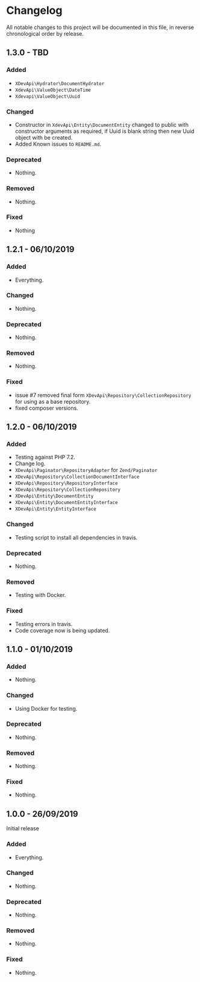 # Changelog

All notable changes to this project will be documented in this file, in reverse chronological order by release.

## 1.3.0 - TBD

### Added

- `XDevApi\Hydrator\DocumentHydrator`
- `XdevApi\ValueObject\DateTime`
- `Xdevapi\ValueObject\Uuid`

### Changed

- Constructor in `XdevApi\Entity\DocumentEntity` changed to public 
  with constructor arguments as required, if Uuid is blank string
  then new Uuid object with be created.
- Added Known issues to `README.md`.

### Deprecated

- Nothing.

### Removed

- Nothing.

### Fixed

- Nothing

## 1.2.1 - 06/10/2019

### Added

- Everything.

### Changed

- Nothing.

### Deprecated

- Nothing.

### Removed

- Nothing.

### Fixed

- issue #7 removed final form `XDevApi\Repository\CollectionRepository` for using as a base
  repository.
- fixed composer versions.

## 1.2.0 - 06/10/2019

### Added

- Testing against PHP 7.2.
- Change log.
- `XDevApi\Paginator\RepositoryAdapter` for `Zend/Paginator`
- `XDevApi\Repository\CollectionDocumentInterface`
- `XDevApi\Repository\RepositoryInterface`
- `XDevApi\Repository\CollectionRepository`
- `XDevApi\Entity\DocumentEntity`
- `XDevApi\Entity\DocumentEntityInterface`
- `XDevApi\Entity\EntityInterface`

### Changed

- Testing script to install all dependencies in travis.

### Deprecated

- Nothing.

### Removed

- Testing with Docker.

### Fixed

- Testing errors in travis.
- Code coverage now is being updated.

## 1.1.0 - 01/10/2019

### Added

- Nothing.

### Changed

- Using Docker for testing.

### Deprecated

- Nothing.

### Removed

- Nothing.

### Fixed

- Nothing.

## 1.0.0 - 26/09/2019

Initial release

### Added

- Everything.

### Changed

- Nothing.

### Deprecated

- Nothing.

### Removed

- Nothing.

### Fixed

- Nothing.
